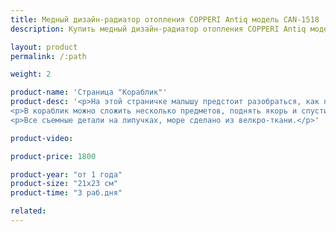 ```yaml
---
title: Медный дизайн-радиатор отопления COPPERI Antiq модель CAN-1518
description: Купить медный дизайн-радиатор отопления COPPERI Antiq модель CAN-1518 по цене производителя в Москве.

layout: product
permalink: /:path

weight: 2

product-name: 'Страница "Кораблик"'
product-desc: '<p>На этой страничке малышу предстоит разобраться, как предметы взаимодействуют с водой. Тонет ли яблоко и резиновый мячик? А ботинок и чашка? Боится ли кот воды? Если ребенок не знает этого, можно вместе с ним провести небольшой эксперимент - достаточно набрать немного воды в ванну.</p>
<p>В кораблик можно сложить несколько предметов, поднять якорь и спустить паруса. На дне моря расположились кораллы, которые при любой опасности прячутся в рифе.</p>
<p>Все съемные детали на липучках, море сделано из велкро-ткани.</p>'

product-video:

product-price: 1800

product-year: "от 1 года"
product-size: "21х23 см"
product-time: "3 раб.дня"

related:
---
```

	